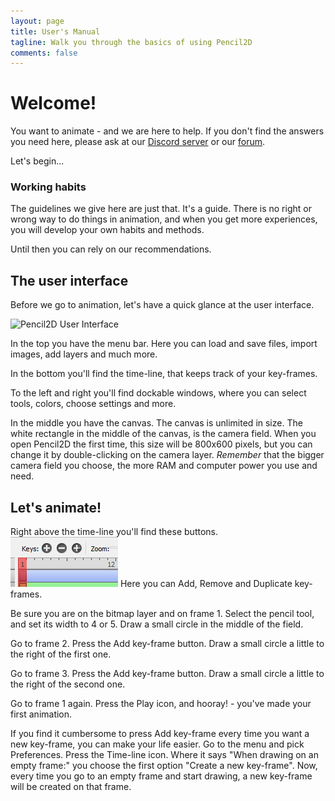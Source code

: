 ```yaml
---
layout: page
title: User's Manual
tagline: Walk you through the basics of using Pencil2D 
comments: false
---
```


# Welcome! #
You want to animate - and we are here to help. If you don't find the answers you need here, please ask at our [Discord server](https://discordapp.com/invite/8FxdV2g) or our [forum](https://discuss.pencil2d.org/).

Let's begin...
### Working habits ###
The guidelines we give here are just that. It's a guide. There is no right or wrong way to do things in animation, and when you get more experiences, you will develop your own habits and methods.

Until then you can rely on our recommendations.
## The user interface ##
Before we go to animation, let's have a quick glance at the user interface. 

![Pencil2D User Interface](https://github.com/pencil2d/pencil2d.github.io/blob/master/doc/_manualimages/pencil2dFull.png)

In the top you have the menu bar. Here you can load and save files, import images, add layers and much more.

In the bottom you'll find the time-line, that keeps track of your key-frames. 

To the left and right you'll find dockable windows, where you can select tools, colors, choose settings and more. 

In the middle you have the canvas. The canvas is unlimited in size. The white rectangle in the middle of the canvas, is the camera field. When you open Pencil2D the first time, this size will be 800x600 pixels, but you can change it by double-clicking on the camera layer. *Remember* that the bigger camera field you choose, the more RAM and computer power you use and need.
## Let's animate! ##
Right above the time-line you'll find these buttons. ![Add key-frame](_manualimages/addDeleteKeys.png) Here you can Add, Remove and Duplicate key-frames.

Be sure you are on the bitmap layer and on frame 1. Select the pencil tool, and set its width to 4 or 5. Draw a small circle in the middle of the field.

Go to frame 2. Press the Add key-frame button. Draw a small circle a little to the right of the first one.

Go to frame 3. Press the Add key-frame button. Draw a small circle a little to the right of the second one.

Go to frame 1 again. Press the Play icon, and hooray! - you've made your first animation.

If you find it cumbersome to press Add key-frame every time you want a new key-frame, you can make your life easier. Go to the menu and pick Preferences. Press the Time-line icon. Where it says "When drawing on an empty frame:" you choose the first option "Create a new key-frame". Now, every time you go to an empty frame and start drawing, a new key-frame will be created on that frame.
